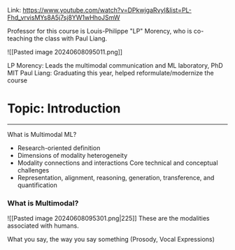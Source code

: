 Link: https://www.youtube.com/watch?v=DPkwjgaRvyI&list=PL-Fhd_vrvisMYs8A5j7sj8YW1wHhoJSmW

Professor for this course is Louis-Philippe "LP" Morency, who is co-teaching the class with Paul Liang.

![[Pasted image 20240608095011.png]]

LP Morency: Leads the multimodal communication and ML laboratory, PhD MIT
Paul Liang: Graduating this year, helped reformulate/modernize the course

# Topic: Introduction

---

What is Multimodal ML?
- Research-oriented definition
- Dimensions of modality heterogeneity
- Modality connections and interactions
Core technical and conceptual challenges
- Representation, alignment, reasoning, generation, transference, and quantification

### What is Multimodal?

![[Pasted image 20240608095301.png|225]]
These are the modalities associated with humans.

What you say, the way you say something (Prosody, Vocal Expressions)

